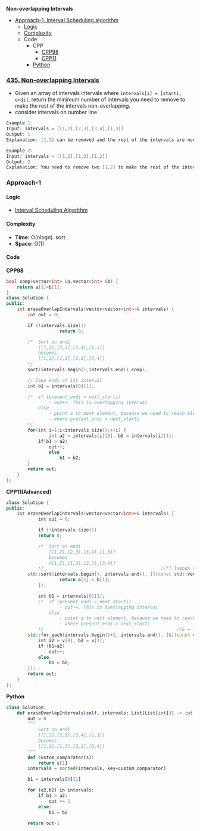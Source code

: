 **Non-overlapping Intervals**
- [Approach-1. Interval Scheduling algorithm](#a1)
  - [Logic](#l)
  - [Complexity](#com)
  - Code
    - CPP
      - [CPP98](#cpp)
      - [CPP11](#cpp11)
    - [Python](#py)


### [435. Non-overlapping Intervals](https://leetcode.com/problems/non-overlapping-intervals/description/)
- Given an array of intervals intervals where `intervals[i] = [starti, endi]`, return the minimum number of intervals you need to remove to make the rest of the intervals non-overlapping.
- consider intervals on number line
```c
Example 1:
Input: intervals = [[1,2],[2,3],[3,4],[1,3]]
Output: 1
Explanation: [1,3] can be removed and the rest of the intervals are non-overlapping.

Example 2:
Input: intervals = [[1,2],[1,2],[1,2]]
Output: 2
Explanation: You need to remove two [1,2] to make the rest of the intervals non-overlapping.
```

<a name=a1></a>
### Approach-1
<a name=l></a>
#### Logic
- [Interval Scheduling Algorithm](/DS_Questions/Algorithms/IntervalScheduling_or_IntervalGreedy)

<a name=com></a>
#### Complexity
- **Time:** O(nlogn). sort
- **Space:** O(1)
#### Code
<a name=cpp></a>
**CPP98**
```cpp
bool comp(vector<int> &a,vector<int> &b) {
	return a[1]<b[1];
}
class Solution {
public:
	int eraseOverlapIntervals(vector<vector<int>>& intervals) {
		int out = 0;

		if (!intervals.size()) 
            		return 0;

		/*	Sort on endi
			[[1,2],[2,3],[3,4],[1,3]]
			becomes
			[[1,2],[1,3],[2,3],[3,4]]
		*/
		sort(intervals.begin(),intervals.end(),comp);

		// Take endi of 1st interval
		int b1 = intervals[0][1];

		/*	if (present_endi > next_starti)
				- out++. This is overlapping interval
			else
				- point a to next element, because we need to reach element 
				- where present_endi > next_starti
		*/
		for(int i=1;i<intervals.size();++i) {
      			int a2 = intervals[i][0], b2 = intervals[i][1];
			if(b1 > a2)
				out++;
      			else
        			b1 = b2;
		}
		return out;
	}
};
```
<a name=cpp11></a>
**CPP11(Advanced)**
```cpp
class Solution {
public:
	int eraseOverlapIntervals(vector<vector<int>>& intervals) {
       		int out = 0;

        	if (!intervals.size())
			return 0;

    		/*	Sort on endi
    			[[1,2],[2,3],[3,4],[1,3]]
    			becomes
    			[[1,2],[1,3],[2,3],[3,4]]
    		*/                                            //[] lambda not taking any outside param
		std::sort(intervals.begin(), intervals.end(), [](const std::vector<int>& a, const std::vector<int>& b) {
            		return a[1] < b[1];
        	});

        	int b1 = intervals[0][1];
    		/*	if (present_endi > next_starti)
    				- out++. This is overlapping interval
    			else
    				- point a to next element, because we need to reach element 
    				- where present_endi > next_starti
    		*/                                                  //& = lambda taking all outside param
		std::for_each(intervals.begin()+1, intervals.end(), [&](const vector<int>& v) {
			int a2 = v[0], b2 = v[1];
			if (b1>a2)
				out++;
			else
				b1 = b2;
		});
        return out;
    }
};
```

<a name=py></a>
**Python**
```py
class Solution:
    def eraseOverlapIntervals(self, intervals: List[List[int]]) -> int:
        out = 0
        """
            Sort on endi
			[[1,2],[2,3],[3,4],[1,3]]
			becomes
			[[1,2],[1,3],[2,3],[3,4]]
		""" 
        def custom_comparator(s):
            return s[1]
        intervals = sorted(intervals, key=custom_comparator)

        b1 = intervals[0][1]

        for (a2,b2) in intervals:
            if b1 > a2:
                out += 1
            else:
                b1 = b2
        
        return out-1
```

